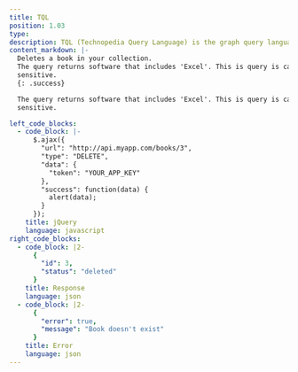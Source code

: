 ```yaml
---
title: TQL 
position: 1.03
type: 
description: TQL (Technopedia Query Language) is the graph query language that you use to get data from Technpedia.
content_markdown: |-
  Deletes a book in your collection.
  The query returns software that includes 'Excel'. This is query is case
  sensitive.
  {: .success}

  The query returns software that includes 'Excel'. This is query is case
  sensitive.

left_code_blocks:
  - code_block: |-
      $.ajax({
        "url": "http://api.myapp.com/books/3",
        "type": "DELETE",
        "data": {
          "token": "YOUR_APP_KEY"
        },
        "success": function(data) {
          alert(data);
        }
      });
    title: jQuery
    language: javascript
right_code_blocks:
  - code_block: |2-
      {
        "id": 3,
        "status": "deleted"
      }
    title: Response
    language: json
  - code_block: |2-
      {
        "error": true,
        "message": "Book doesn't exist"
      }
    title: Error
    language: json
---
```


